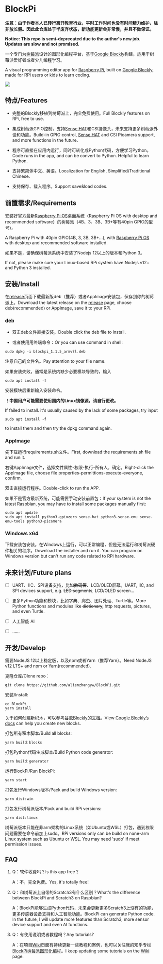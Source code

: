 # BlockPi

**注意：由于作者本人已转行离开教育行业，平时工作时间也没有时间精力维护，除非放长假。因此此仓库处于半废弃状态，新功能更新会非常慢，并且不做保证。**

**Notice: This repo is semi-deprecated due to the author's new job. Updates are slow and not promised.**

一个专门为[树莓派](https://www.raspberry.org)设计的图形化编程平台，基于[Google Blockly](https://developers.google.com/blockly/)构建，适用于树莓派爱好者或者少儿编程学习。

A visual programming editor app for [Raspberry Pi](https://www.raspberry.org), built on [Google Blockly](https://developers.google.com/blockly/), made for RPi users or kids to learn coding.

![](https://github.com/alienzhangyw/BlockPi/wiki/images/README.png)

## 特点/Features

- 完整的Blockly移植到树莓派上，完全免费使用。Full Blockly features on RPi, free to use.

- 集成树莓派GPIO控制，支持[Sense HAT](https://www.raspberrypi.org/products/sense-hat/)和CSI摄像头，未来支持更多树莓派外设和功能。Build-in GPIO control, [Sense HAT]([https://www.raspberrypi.org/products/sense-hat/) and CSI Picamera support, and more functions in the future.

- 程序可直接在应用内运行，同时可转化成Python代码，方便学习Python。Code runs in the app, and can be convert to Python. Helpful to learn Python.

- 支持繁简体中文、英语。Localization for English, Simplified/Traditional Chinese.

- 支持保存、载入程序。Support save&load codes.

## 前置需求/Requirements

安装好官方最新[Raspberry Pi OS](https://www.raspberrypi.org/software/operating-systems/)桌面系统（Raspberry Pi OS with desktop and recommended software）的树莓派（4B、3、3B、3B+等有40pin GPIO的型号）。

A Raspberry Pi with 40pin GPIO(4B, 3, 3B, 3B+...), with [Raspberry Pi OS](https://www.raspberrypi.org/software/operating-systems/) with desktop and recommended software installed.

如果不是，请确保树莓派系统中安装了Nodejs 12以上的版本和Python 3。

If not, please make sure your Linux-based RPi system have Nodejs v12+ and Python 3 installed.

## 安装/Install

在[release](https://github.com/alienzhangyw/BlockPi/releases)页面下载最新版deb（推荐）或者AppImage安装包，保存到你的树莓派上。Download the latest release on the [release](https://github.com/alienzhangyw/BlockPi/releases) page, choose deb(recommended) or AppImage, save it to your RPi.

### deb

- 双击deb文件直接安装。Double click the deb file to install.

- 或者使用用终端命令：Or you can use command in shell:

```shell
sudo dpkg -i blockpi_1.1.5_armv7l.deb
```

注意自己的文件名。Pay attention to your file name.

如果安装失败，通常是系统内缺少必要模块导致的，输入

```shell
sudo apt install -f
```

安装模块后重新输入安装命令。

**！中国用户可能需要使用国内的Linux镜像源，请自行更改。**

If failed to install. it's usually caused by the lack of some packages, try input

```shell
sudo apt install -f
```

to install them and then try the dpkg command again.

### AppImage

先下载运行requirements.sh文件。First, download the requirements.sh file and run it.

右键AppImage文件，选择文件属性-权限-执行-所有人，确定。Right-click the AppImage file, choose file properties-permittions-execute-everyone, confirm.

双击直接运行程序。Double-click to run the APP.

如果不是官方最新系统，可能需要手动安装前置包：If your system is not the latest Raspbian, you may have to install some packages manually first:

```shell
sudo apt update
sudo apt install python3-gpiozero sense-hat python3-sense-emu sense-emu-tools python3-picamera
```

### Windows x64

下载安装包安装，在Windows上运行，可以正常编程，但是无法运行和树莓派硬件相关的程序。Download the installer and run it. You can program on Windows version but can't run any code related to RPi hardware.

## 未来计划/Future plans

- [ ] UART、IIC、SPI设备支持，比如~~数码管~~、LCD/OLED屏幕。UART, IIC, and SPI devices support, e.g. ~~LED segments~~, LCD/OLED screen...

- [ ] 更多Python功能和模块，比如~~字典~~、爬虫、图片处理、Turtle等。More Python functions and modules like ~~dictionary~~, http requests, pictures, and even Turtle.

- [ ] 人工智能 AI

- [ ] ……

## 开发/Develop

需要NodeJS 12以上稳定版，以及npm或者Yarn（推荐Yarn）。Need NodeJS v12 LTS+ and npm or Yarn(recommended).

克隆仓库/Clone repo：

```shell
git clone https://github.com/alienzhangyw/BlockPi.git
```

安装/Install:

```shell
cd BlockPi
yarn install
```

关于如何创建新积木，可以参考[谷歌Blockly的文档](https://developers.google.com/blockly/guides/create-custom-blocks/overview)。View [Google Blockly’s docs](https://developers.google.com/blockly/guides/create-custom-blocks/overview) can help you create new blocks.

打包所有积木脚本/Build all blocks:

```shell
yarn build:blocks
```

打包Python代码生成脚本/Build Python code generator:

```shell
yarn build:generator
```

运行BlockPi/Run BlockPi:

```shell
yarn start
```

打包发行Windows版本/Pack and build Windows version:

```shell
yarn dist:win
```

打包发行树莓派版本/Pack and build RPi versions:

```shell
yarn dist:linux
```

树莓派版本只能在非arm架构的Linux系统（如Ubuntu或WSL）打包，遇到权限问题需要在命令前加上sudo。RPi versions only can be build on none-arm Linux system such as Ubuntu or WSL. You may need 'sudo' if meet permission issues.

## FAQ

1. Q：软件收费吗？Is this app free？
   
   A：不，完全免费。Yes, it's totally free!

2. Q：和树莓派上自带的Scratch3有什么区别？What's the difference between BlockPi and Scratch3 on Raspbian?
   
   A：BlockPi能够生成Python代码，未来会更新更多Scratch3上没有的功能，更多传感器设备支持和人工智能功能。BlockPi can generate Python code. In the future, I will update more features than Scratch3, more sensor device support and even AI functions.

3. Q：有使用说明或者教程吗？Any tutorials?
   
   A：在项目[Wiki](https://github.com/alienzhangyw/BlockPi/wiki)页面有持续更新一些教程和案例，也可以关注我的知乎专栏[BlockPi树莓派图形化编程](https://zhuanlan.zhihu.com/BlockPi)。I keep updating some tutorials on the [Wiki](https://github.com/alienzhangyw/BlockPi/wiki) page.
